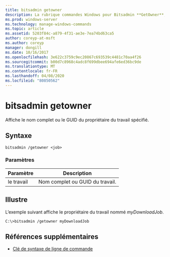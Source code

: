 ```yaml
---
title: bitsadmin getowner
description: La rubrique commandes Windows pour Bitsadmin **GetOwner**, qui récupère le propriétaire du travail spécifié.
ms.prod: windows-server
ms.technology: manage-windows-commands
ms.topic: article
ms.assetid: 5203f84c-a879-4f31-ae3e-7ea74bd63ca5
author: coreyp-at-msft
ms.author: coreyp
manager: dongill
ms.date: 10/16/2017
ms.openlocfilehash: 3e622c3759c9ec20867c693539c4481c70aa4f26
ms.sourcegitcommit: b00d7c8968c4adc8f699dbee694afe6ed36bc9de
ms.translationtype: MT
ms.contentlocale: fr-FR
ms.lasthandoff: 04/08/2020
ms.locfileid: "80850562"
---
```

# <a name="bitsadmin-getowner"></a>bitsadmin getowner

Affiche le nom complet ou le GUID du propriétaire du travail spécifié.

## <a name="syntax"></a>Syntaxe

```
bitsadmin /getowner <job>
```

### <a name="parameters"></a>Paramètres

| Paramètre | Description |
| -------------- | -------------- |
| le travail | Nom complet ou GUID du travail. |

## <a name="examples"></a><a name=BKMK_examples></a>Illustre

L’exemple suivant affiche le propriétaire du travail nommé *myDownloadJob*.

```
C:\>bitsadmin /getowner myDownloadJob
```

## <a name="additional-references"></a>Références supplémentaires

- [Clé de syntaxe de ligne de commande](command-line-syntax-key.md)